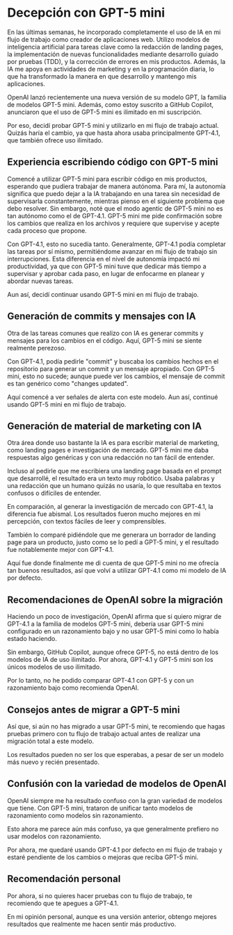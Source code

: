 # Decepción con GPT-5 mini

En las últimas semanas, he incorporado completamente el uso de IA en mi flujo de trabajo como creador de aplicaciones web. Utilizo modelos de inteligencia artificial para tareas clave como la redacción de landing pages, la implementación de nuevas funcionalidades mediante desarrollo guiado por pruebas (TDD), y la corrección de errores en mis productos. Además, la IA me apoya en actividades de marketing y en la programación diaria, lo que ha transformado la manera en que desarrollo y mantengo mis aplicaciones.

OpenAI lanzó recientemente una nueva versión de su modelo GPT, la familia de modelos GPT-5 mini. Además, como estoy suscrito a GitHub Copilot, anunciaron que el uso de GPT-5 mini es ilimitado en mi suscripción.

Por eso, decidí probar GPT-5 mini y utilizarlo en mi flujo de trabajo actual. Quizás haría el cambio, ya que hasta ahora usaba principalmente GPT-4.1, que también ofrece uso ilimitado.

## Experiencia escribiendo código con GPT-5 mini

Comencé a utilizar GPT-5 mini para escribir código en mis productos, esperando que pudiera trabajar de manera autónoma. Para mí, la autonomía significa que puedo dejar a la IA trabajando en una tarea sin necesidad de supervisarla constantemente, mientras pienso en el siguiente problema que debo resolver. Sin embargo, noté que el modo agentic de GPT-5 mini no es tan autónomo como el de GPT-4.1. GPT-5 mini me pide confirmación sobre los cambios que realiza en los archivos y requiere que supervise y acepte cada proceso que propone.

Con GPT-4.1, esto no sucedía tanto. Generalmente, GPT-4.1 podía completar las tareas por sí mismo, permitiéndome avanzar en mi flujo de trabajo sin interrupciones. Esta diferencia en el nivel de autonomía impactó mi productividad, ya que con GPT-5 mini tuve que dedicar más tiempo a supervisar y aprobar cada paso, en lugar de enfocarme en planear y abordar nuevas tareas.

Aun así, decidí continuar usando GPT-5 mini en mi flujo de trabajo.

## Generación de commits y mensajes con IA

Otra de las tareas comunes que realizo con IA es generar commits y mensajes para los cambios en el código. Aquí, GPT-5 mini se siente realmente perezoso.

Con GPT-4.1, podía pedirle "commit" y buscaba los cambios hechos en el repositorio para generar un commit y un mensaje apropiado. Con GPT-5 mini, esto no sucede; aunque puede ver los cambios, el mensaje de commit es tan genérico como "changes updated".

Aquí comencé a ver señales de alerta con este modelo. Aun así, continué usando GPT-5 mini en mi flujo de trabajo.

## Generación de material de marketing con IA

Otra área donde uso bastante la IA es para escribir material de marketing, como landing pages e investigación de mercado. GPT-5 mini me daba respuestas algo genéricas y con una redacción no tan fácil de entender.

Incluso al pedirle que me escribiera una landing page basada en el prompt que desarrollé, el resultado era un texto muy robótico. Usaba palabras y una redacción que un humano quizás no usaría, lo que resultaba en textos confusos o difíciles de entender.

En comparación, al generar la investigación de mercado con GPT-4.1, la diferencia fue abismal. Los resultados fueron mucho mejores en mi percepción, con textos fáciles de leer y comprensibles.

También lo comparé pidiéndole que me generara un borrador de landing page para un producto, justo como se lo pedí a GPT-5 mini, y el resultado fue notablemente mejor con GPT-4.1.

Aquí fue donde finalmente me di cuenta de que GPT-5 mini no me ofrecía tan buenos resultados, así que volví a utilizar GPT-4.1 como mi modelo de IA por defecto.

## Recomendaciones de OpenAI sobre la migración

Haciendo un poco de investigación, OpenAI afirma que si quiero migrar de GPT-4.1 a la familia de modelos GPT-5 mini, debería usar GPT-5 mini configurado en un razonamiento bajo y no usar GPT-5 mini como lo había estado haciendo.

Sin embargo, GitHub Copilot, aunque ofrece GPT-5, no está dentro de los modelos de IA de uso ilimitado. Por ahora, GPT-4.1 y GPT-5 mini son los únicos modelos de uso ilimitado.

Por lo tanto, no he podido comparar GPT-4.1 con GPT-5 y con un razonamiento bajo como recomienda OpenAI.

## Consejos antes de migrar a GPT-5 mini

Así que, si aún no has migrado a usar GPT-5 mini, te recomiendo que hagas pruebas primero con tu flujo de trabajo actual antes de realizar una migración total a este modelo.

Los resultados pueden no ser los que esperabas, a pesar de ser un modelo más nuevo y recién presentado.

## Confusión con la variedad de modelos de OpenAI

OpenAI siempre me ha resultado confuso con la gran variedad de modelos que tiene. Con GPT-5 mini, trataron de unificar tanto modelos de razonamiento como modelos sin razonamiento.

Esto ahora me parece aún más confuso, ya que generalmente prefiero no usar modelos con razonamiento.

Por ahora, me quedaré usando GPT-4.1 por defecto en mi flujo de trabajo y estaré pendiente de los cambios o mejoras que reciba GPT-5 mini.

## Recomendación personal

Por ahora, si no quieres hacer pruebas con tu flujo de trabajo, te recomiendo que te apegues a GPT-4.1.

En mi opinión personal, aunque es una versión anterior, obtengo mejores resultados que realmente me hacen sentir más productivo.

